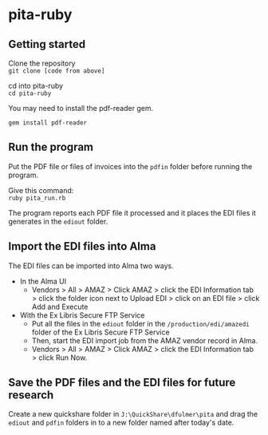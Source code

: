 # pita-ruby

## Getting started

Clone the repository  
```git clone [code from above]``` 

cd into pita-ruby  
```cd pita-ruby```

You may need to install the pdf-reader gem.

```gem install pdf-reader```

## Run the program
Put the PDF file or files of invoices into the `pdfin` folder before running the program.

Give this command:  
```ruby pita_run.rb```

The program reports each PDF file it processed and it places the EDI files it generates in the `ediout` folder.  
  
## Import the EDI files into Alma
The EDI files can be imported into Alma two ways.

* In the Alma UI
  * Vendors > All > AMAZ > Click AMAZ > click the EDI Information tab > click the folder icon next to Upload EDI > click on an EDI file > click Add and Execute
* With the Ex Libris Secure FTP Service
  * Put all the files in the `ediout` folder in the `/production/edi/amazedi` folder of the Ex Libris Secure FTP Service
  * Then, start the EDI import job from the AMAZ vendor record in Alma.
  * Vendors > All > AMAZ > Click AMAZ > click the EDI Information tab > click Run Now.
  
## Save the PDF files and the EDI files for future research
Create a new quickshare folder in `J:\QuickShare\dfulmer\pita` and drag the `ediout` and `pdfin` folders in to a new folder named after today's date.